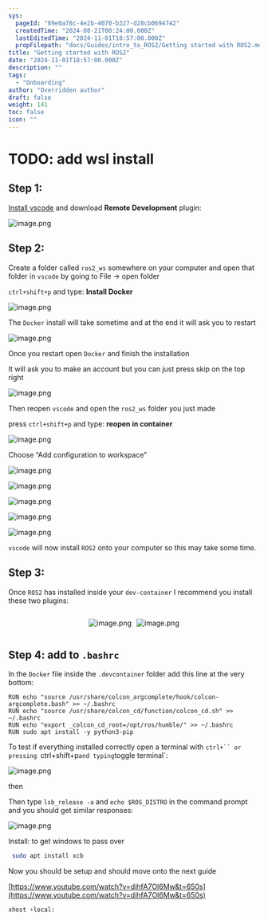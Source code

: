 ```yaml
---
sys:
  pageId: "89e0a78c-4e2b-4070-b327-d28cb0694742"
  createdTime: "2024-08-21T00:24:00.000Z"
  lastEditedTime: "2024-11-01T18:57:00.000Z"
  propFilepath: "docs/Guides/intro_to_ROS2/Getting started with ROS2.md"
title: "Getting started with ROS2"
date: "2024-11-01T18:57:00.000Z"
description: ""
tags:
  - "Onboarding"
author: "Overridden author"
draft: false
weight: 141
toc: false
icon: ""
---
```


# TODO: add wsl install

## Step 1:

[Install vscode](https://code.visualstudio.com/download) and download **Remote Development** plugin:

![image.png](https://prod-files-secure.s3.us-west-2.amazonaws.com/d518164a-d88e-44d1-a4ee-3adb3bd8bce0/efb52993-1881-4a40-b95e-6f020334f022/image.png?X-Amz-Algorithm=AWS4-HMAC-SHA256&X-Amz-Content-Sha256=UNSIGNED-PAYLOAD&X-Amz-Credential=ASIAZI2LB466WN7MXBPU%2F20250508%2Fus-west-2%2Fs3%2Faws4_request&X-Amz-Date=20250508T090944Z&X-Amz-Expires=3600&X-Amz-Security-Token=IQoJb3JpZ2luX2VjEMn%2F%2F%2F%2F%2F%2F%2F%2F%2F%2FwEaCXVzLXdlc3QtMiJGMEQCIHw4LNE2FWYoC1EZNJj3iAAQVAGgvTkWa818W6mgAu66AiAlfI6PLId%2FF%2Ftg%2B3bggI8Qlax3qye%2BYot9tfACxEzxDSr%2FAwhyEAAaDDYzNzQyMzE4MzgwNSIM02HaFaqVYboXdB1cKtwDg2jaUH%2BQt%2FzeA85iGukQYM0QhW3qOi9etynASCSMjQNhI%2BPX2zS1Uuuj9CM1Ck0nM7GlkAb2PcBcE36qcPuKOFijXSRCDA%2BzASlHcl9WpEq3Ct90s93TVwJ0m2VJsEeLZJsVyAaQZbjzlukTZcCTb7r25xMxZDj5DQutSSPySR9%2BzDKE%2BPpyeFuJiqhffxSDGfBgyoIzPObuI2cF1ZL5murN60O5BdeY03iI7WHjRgTFlETU3THQ%2FtxvQ70bPbxk%2FN61eMbynLVHzfnrID0BzpAW3QLSFTZo8SSijNZ%2FwZxnrIBTOB1ld19B77dKUSSGWH6DtxGwXRXpE3tojSsy2M%2FLK0noj%2F5jtdY0jgHK4lJtAakFbw8riul5rwN2bm%2BDtRg8SERuhq6USCb8sbE04YbsAIRk%2BTZhZh0e5s%2BuTKImICz%2FBfkCVO7EDpfOKrbl7Dj6lXeDNgneNOHM2UgASlcZ4fpwHf05ouuqOX%2B%2FSmj4qtB%2BBgqI029S15C7JLUtb38FzuYQyGud6qEaze99WOR7pc6EyM7h6CkF6CHuB5Z9L3eJmiUIK%2F3%2F%2BU17FXba3tdRgL7QFdBG1mWh1cdjbWF7CdpnCIG9SWMfGJFkev2D0EV%2B3B%2FxhRp%2BZAkw%2FN%2FxwAY6pgHX0ZSX1QZ9VsOFHbaTNFiBET3zolD0rWgn2YfHRsBheRA6e8R%2BhsKvBeHIczNaTRk0k4Dru6b3f4pjRYmzF%2FCT1hb25u2H9RM8Lt%2BP6XjXTj0mb0EdxUDOouzMjbX90FZZru9Zjob8KjhqsHbq593fZoN%2F%2B5LmQ2WweQ5xB648DzmOCTDlj5i9cJdNk%2BYKW9LCYYyoUByjeoXr84Egu%2BfpHh7yBdWS&X-Amz-Signature=f46a86c88589c6ceae490a41e78e01ed56da0bfed66b795fa9665fb2d8bf06cc&X-Amz-SignedHeaders=host&x-id=GetObject)

## Step 2:

Create a folder called `ros2_ws` somewhere on your computer and open that folder in `vscode` by going to File → open folder 

`ctrl+shift+p` and type: **Install Docker**

![image.png](https://prod-files-secure.s3.us-west-2.amazonaws.com/d518164a-d88e-44d1-a4ee-3adb3bd8bce0/2269dc0e-1cd5-47ff-bceb-c04ad9b2eab0/image.png?X-Amz-Algorithm=AWS4-HMAC-SHA256&X-Amz-Content-Sha256=UNSIGNED-PAYLOAD&X-Amz-Credential=ASIAZI2LB466WN7MXBPU%2F20250508%2Fus-west-2%2Fs3%2Faws4_request&X-Amz-Date=20250508T090944Z&X-Amz-Expires=3600&X-Amz-Security-Token=IQoJb3JpZ2luX2VjEMn%2F%2F%2F%2F%2F%2F%2F%2F%2F%2FwEaCXVzLXdlc3QtMiJGMEQCIHw4LNE2FWYoC1EZNJj3iAAQVAGgvTkWa818W6mgAu66AiAlfI6PLId%2FF%2Ftg%2B3bggI8Qlax3qye%2BYot9tfACxEzxDSr%2FAwhyEAAaDDYzNzQyMzE4MzgwNSIM02HaFaqVYboXdB1cKtwDg2jaUH%2BQt%2FzeA85iGukQYM0QhW3qOi9etynASCSMjQNhI%2BPX2zS1Uuuj9CM1Ck0nM7GlkAb2PcBcE36qcPuKOFijXSRCDA%2BzASlHcl9WpEq3Ct90s93TVwJ0m2VJsEeLZJsVyAaQZbjzlukTZcCTb7r25xMxZDj5DQutSSPySR9%2BzDKE%2BPpyeFuJiqhffxSDGfBgyoIzPObuI2cF1ZL5murN60O5BdeY03iI7WHjRgTFlETU3THQ%2FtxvQ70bPbxk%2FN61eMbynLVHzfnrID0BzpAW3QLSFTZo8SSijNZ%2FwZxnrIBTOB1ld19B77dKUSSGWH6DtxGwXRXpE3tojSsy2M%2FLK0noj%2F5jtdY0jgHK4lJtAakFbw8riul5rwN2bm%2BDtRg8SERuhq6USCb8sbE04YbsAIRk%2BTZhZh0e5s%2BuTKImICz%2FBfkCVO7EDpfOKrbl7Dj6lXeDNgneNOHM2UgASlcZ4fpwHf05ouuqOX%2B%2FSmj4qtB%2BBgqI029S15C7JLUtb38FzuYQyGud6qEaze99WOR7pc6EyM7h6CkF6CHuB5Z9L3eJmiUIK%2F3%2F%2BU17FXba3tdRgL7QFdBG1mWh1cdjbWF7CdpnCIG9SWMfGJFkev2D0EV%2B3B%2FxhRp%2BZAkw%2FN%2FxwAY6pgHX0ZSX1QZ9VsOFHbaTNFiBET3zolD0rWgn2YfHRsBheRA6e8R%2BhsKvBeHIczNaTRk0k4Dru6b3f4pjRYmzF%2FCT1hb25u2H9RM8Lt%2BP6XjXTj0mb0EdxUDOouzMjbX90FZZru9Zjob8KjhqsHbq593fZoN%2F%2B5LmQ2WweQ5xB648DzmOCTDlj5i9cJdNk%2BYKW9LCYYyoUByjeoXr84Egu%2BfpHh7yBdWS&X-Amz-Signature=17dcfede563636bfb0e38e16be42b9b7e321c1bcb9673fb3b7a7dfe55082f7e0&X-Amz-SignedHeaders=host&x-id=GetObject)

The `Docker` install will take sometime and at the end it will ask you to restart

![image.png](https://prod-files-secure.s3.us-west-2.amazonaws.com/d518164a-d88e-44d1-a4ee-3adb3bd8bce0/ed233f78-be33-4b1f-b89c-9c346c0e961e/image.png?X-Amz-Algorithm=AWS4-HMAC-SHA256&X-Amz-Content-Sha256=UNSIGNED-PAYLOAD&X-Amz-Credential=ASIAZI2LB466WN7MXBPU%2F20250508%2Fus-west-2%2Fs3%2Faws4_request&X-Amz-Date=20250508T090944Z&X-Amz-Expires=3600&X-Amz-Security-Token=IQoJb3JpZ2luX2VjEMn%2F%2F%2F%2F%2F%2F%2F%2F%2F%2FwEaCXVzLXdlc3QtMiJGMEQCIHw4LNE2FWYoC1EZNJj3iAAQVAGgvTkWa818W6mgAu66AiAlfI6PLId%2FF%2Ftg%2B3bggI8Qlax3qye%2BYot9tfACxEzxDSr%2FAwhyEAAaDDYzNzQyMzE4MzgwNSIM02HaFaqVYboXdB1cKtwDg2jaUH%2BQt%2FzeA85iGukQYM0QhW3qOi9etynASCSMjQNhI%2BPX2zS1Uuuj9CM1Ck0nM7GlkAb2PcBcE36qcPuKOFijXSRCDA%2BzASlHcl9WpEq3Ct90s93TVwJ0m2VJsEeLZJsVyAaQZbjzlukTZcCTb7r25xMxZDj5DQutSSPySR9%2BzDKE%2BPpyeFuJiqhffxSDGfBgyoIzPObuI2cF1ZL5murN60O5BdeY03iI7WHjRgTFlETU3THQ%2FtxvQ70bPbxk%2FN61eMbynLVHzfnrID0BzpAW3QLSFTZo8SSijNZ%2FwZxnrIBTOB1ld19B77dKUSSGWH6DtxGwXRXpE3tojSsy2M%2FLK0noj%2F5jtdY0jgHK4lJtAakFbw8riul5rwN2bm%2BDtRg8SERuhq6USCb8sbE04YbsAIRk%2BTZhZh0e5s%2BuTKImICz%2FBfkCVO7EDpfOKrbl7Dj6lXeDNgneNOHM2UgASlcZ4fpwHf05ouuqOX%2B%2FSmj4qtB%2BBgqI029S15C7JLUtb38FzuYQyGud6qEaze99WOR7pc6EyM7h6CkF6CHuB5Z9L3eJmiUIK%2F3%2F%2BU17FXba3tdRgL7QFdBG1mWh1cdjbWF7CdpnCIG9SWMfGJFkev2D0EV%2B3B%2FxhRp%2BZAkw%2FN%2FxwAY6pgHX0ZSX1QZ9VsOFHbaTNFiBET3zolD0rWgn2YfHRsBheRA6e8R%2BhsKvBeHIczNaTRk0k4Dru6b3f4pjRYmzF%2FCT1hb25u2H9RM8Lt%2BP6XjXTj0mb0EdxUDOouzMjbX90FZZru9Zjob8KjhqsHbq593fZoN%2F%2B5LmQ2WweQ5xB648DzmOCTDlj5i9cJdNk%2BYKW9LCYYyoUByjeoXr84Egu%2BfpHh7yBdWS&X-Amz-Signature=51b9880ea1c80c5684d81bf418c88ea365be09b88aec261d1e315ae5f8f8f563&X-Amz-SignedHeaders=host&x-id=GetObject)

Once you restart open `Docker` and finish the installation

It will ask you to make an account but you can just press skip on the top right

![image.png](https://prod-files-secure.s3.us-west-2.amazonaws.com/d518164a-d88e-44d1-a4ee-3adb3bd8bce0/21010ad9-1659-4fd9-9f59-9932a09b2a3d/image.png?X-Amz-Algorithm=AWS4-HMAC-SHA256&X-Amz-Content-Sha256=UNSIGNED-PAYLOAD&X-Amz-Credential=ASIAZI2LB466WN7MXBPU%2F20250508%2Fus-west-2%2Fs3%2Faws4_request&X-Amz-Date=20250508T090944Z&X-Amz-Expires=3600&X-Amz-Security-Token=IQoJb3JpZ2luX2VjEMn%2F%2F%2F%2F%2F%2F%2F%2F%2F%2FwEaCXVzLXdlc3QtMiJGMEQCIHw4LNE2FWYoC1EZNJj3iAAQVAGgvTkWa818W6mgAu66AiAlfI6PLId%2FF%2Ftg%2B3bggI8Qlax3qye%2BYot9tfACxEzxDSr%2FAwhyEAAaDDYzNzQyMzE4MzgwNSIM02HaFaqVYboXdB1cKtwDg2jaUH%2BQt%2FzeA85iGukQYM0QhW3qOi9etynASCSMjQNhI%2BPX2zS1Uuuj9CM1Ck0nM7GlkAb2PcBcE36qcPuKOFijXSRCDA%2BzASlHcl9WpEq3Ct90s93TVwJ0m2VJsEeLZJsVyAaQZbjzlukTZcCTb7r25xMxZDj5DQutSSPySR9%2BzDKE%2BPpyeFuJiqhffxSDGfBgyoIzPObuI2cF1ZL5murN60O5BdeY03iI7WHjRgTFlETU3THQ%2FtxvQ70bPbxk%2FN61eMbynLVHzfnrID0BzpAW3QLSFTZo8SSijNZ%2FwZxnrIBTOB1ld19B77dKUSSGWH6DtxGwXRXpE3tojSsy2M%2FLK0noj%2F5jtdY0jgHK4lJtAakFbw8riul5rwN2bm%2BDtRg8SERuhq6USCb8sbE04YbsAIRk%2BTZhZh0e5s%2BuTKImICz%2FBfkCVO7EDpfOKrbl7Dj6lXeDNgneNOHM2UgASlcZ4fpwHf05ouuqOX%2B%2FSmj4qtB%2BBgqI029S15C7JLUtb38FzuYQyGud6qEaze99WOR7pc6EyM7h6CkF6CHuB5Z9L3eJmiUIK%2F3%2F%2BU17FXba3tdRgL7QFdBG1mWh1cdjbWF7CdpnCIG9SWMfGJFkev2D0EV%2B3B%2FxhRp%2BZAkw%2FN%2FxwAY6pgHX0ZSX1QZ9VsOFHbaTNFiBET3zolD0rWgn2YfHRsBheRA6e8R%2BhsKvBeHIczNaTRk0k4Dru6b3f4pjRYmzF%2FCT1hb25u2H9RM8Lt%2BP6XjXTj0mb0EdxUDOouzMjbX90FZZru9Zjob8KjhqsHbq593fZoN%2F%2B5LmQ2WweQ5xB648DzmOCTDlj5i9cJdNk%2BYKW9LCYYyoUByjeoXr84Egu%2BfpHh7yBdWS&X-Amz-Signature=96d7369a2fc5be8024a93d5cfcabcedf9af39d03447a5d8bab4608921c15b1d3&X-Amz-SignedHeaders=host&x-id=GetObject)

Then reopen `vscode` and open the `ros2_ws` folder you just made

press `ctrl+shift+p` and type: **reopen in container**

![image.png](https://prod-files-secure.s3.us-west-2.amazonaws.com/d518164a-d88e-44d1-a4ee-3adb3bd8bce0/4e93b8c2-41ad-488c-8095-c74205196118/image.png?X-Amz-Algorithm=AWS4-HMAC-SHA256&X-Amz-Content-Sha256=UNSIGNED-PAYLOAD&X-Amz-Credential=ASIAZI2LB466WN7MXBPU%2F20250508%2Fus-west-2%2Fs3%2Faws4_request&X-Amz-Date=20250508T090944Z&X-Amz-Expires=3600&X-Amz-Security-Token=IQoJb3JpZ2luX2VjEMn%2F%2F%2F%2F%2F%2F%2F%2F%2F%2FwEaCXVzLXdlc3QtMiJGMEQCIHw4LNE2FWYoC1EZNJj3iAAQVAGgvTkWa818W6mgAu66AiAlfI6PLId%2FF%2Ftg%2B3bggI8Qlax3qye%2BYot9tfACxEzxDSr%2FAwhyEAAaDDYzNzQyMzE4MzgwNSIM02HaFaqVYboXdB1cKtwDg2jaUH%2BQt%2FzeA85iGukQYM0QhW3qOi9etynASCSMjQNhI%2BPX2zS1Uuuj9CM1Ck0nM7GlkAb2PcBcE36qcPuKOFijXSRCDA%2BzASlHcl9WpEq3Ct90s93TVwJ0m2VJsEeLZJsVyAaQZbjzlukTZcCTb7r25xMxZDj5DQutSSPySR9%2BzDKE%2BPpyeFuJiqhffxSDGfBgyoIzPObuI2cF1ZL5murN60O5BdeY03iI7WHjRgTFlETU3THQ%2FtxvQ70bPbxk%2FN61eMbynLVHzfnrID0BzpAW3QLSFTZo8SSijNZ%2FwZxnrIBTOB1ld19B77dKUSSGWH6DtxGwXRXpE3tojSsy2M%2FLK0noj%2F5jtdY0jgHK4lJtAakFbw8riul5rwN2bm%2BDtRg8SERuhq6USCb8sbE04YbsAIRk%2BTZhZh0e5s%2BuTKImICz%2FBfkCVO7EDpfOKrbl7Dj6lXeDNgneNOHM2UgASlcZ4fpwHf05ouuqOX%2B%2FSmj4qtB%2BBgqI029S15C7JLUtb38FzuYQyGud6qEaze99WOR7pc6EyM7h6CkF6CHuB5Z9L3eJmiUIK%2F3%2F%2BU17FXba3tdRgL7QFdBG1mWh1cdjbWF7CdpnCIG9SWMfGJFkev2D0EV%2B3B%2FxhRp%2BZAkw%2FN%2FxwAY6pgHX0ZSX1QZ9VsOFHbaTNFiBET3zolD0rWgn2YfHRsBheRA6e8R%2BhsKvBeHIczNaTRk0k4Dru6b3f4pjRYmzF%2FCT1hb25u2H9RM8Lt%2BP6XjXTj0mb0EdxUDOouzMjbX90FZZru9Zjob8KjhqsHbq593fZoN%2F%2B5LmQ2WweQ5xB648DzmOCTDlj5i9cJdNk%2BYKW9LCYYyoUByjeoXr84Egu%2BfpHh7yBdWS&X-Amz-Signature=856bf5e39b6e958335b3b6177b2986ec31ae38902bf52f28c1f4fe73bbed9c81&X-Amz-SignedHeaders=host&x-id=GetObject)

Choose “Add configuration to workspace”

![image.png](https://prod-files-secure.s3.us-west-2.amazonaws.com/d518164a-d88e-44d1-a4ee-3adb3bd8bce0/9560b282-5060-4989-ba37-97e7b2c22476/image.png?X-Amz-Algorithm=AWS4-HMAC-SHA256&X-Amz-Content-Sha256=UNSIGNED-PAYLOAD&X-Amz-Credential=ASIAZI2LB466WN7MXBPU%2F20250508%2Fus-west-2%2Fs3%2Faws4_request&X-Amz-Date=20250508T090944Z&X-Amz-Expires=3600&X-Amz-Security-Token=IQoJb3JpZ2luX2VjEMn%2F%2F%2F%2F%2F%2F%2F%2F%2F%2FwEaCXVzLXdlc3QtMiJGMEQCIHw4LNE2FWYoC1EZNJj3iAAQVAGgvTkWa818W6mgAu66AiAlfI6PLId%2FF%2Ftg%2B3bggI8Qlax3qye%2BYot9tfACxEzxDSr%2FAwhyEAAaDDYzNzQyMzE4MzgwNSIM02HaFaqVYboXdB1cKtwDg2jaUH%2BQt%2FzeA85iGukQYM0QhW3qOi9etynASCSMjQNhI%2BPX2zS1Uuuj9CM1Ck0nM7GlkAb2PcBcE36qcPuKOFijXSRCDA%2BzASlHcl9WpEq3Ct90s93TVwJ0m2VJsEeLZJsVyAaQZbjzlukTZcCTb7r25xMxZDj5DQutSSPySR9%2BzDKE%2BPpyeFuJiqhffxSDGfBgyoIzPObuI2cF1ZL5murN60O5BdeY03iI7WHjRgTFlETU3THQ%2FtxvQ70bPbxk%2FN61eMbynLVHzfnrID0BzpAW3QLSFTZo8SSijNZ%2FwZxnrIBTOB1ld19B77dKUSSGWH6DtxGwXRXpE3tojSsy2M%2FLK0noj%2F5jtdY0jgHK4lJtAakFbw8riul5rwN2bm%2BDtRg8SERuhq6USCb8sbE04YbsAIRk%2BTZhZh0e5s%2BuTKImICz%2FBfkCVO7EDpfOKrbl7Dj6lXeDNgneNOHM2UgASlcZ4fpwHf05ouuqOX%2B%2FSmj4qtB%2BBgqI029S15C7JLUtb38FzuYQyGud6qEaze99WOR7pc6EyM7h6CkF6CHuB5Z9L3eJmiUIK%2F3%2F%2BU17FXba3tdRgL7QFdBG1mWh1cdjbWF7CdpnCIG9SWMfGJFkev2D0EV%2B3B%2FxhRp%2BZAkw%2FN%2FxwAY6pgHX0ZSX1QZ9VsOFHbaTNFiBET3zolD0rWgn2YfHRsBheRA6e8R%2BhsKvBeHIczNaTRk0k4Dru6b3f4pjRYmzF%2FCT1hb25u2H9RM8Lt%2BP6XjXTj0mb0EdxUDOouzMjbX90FZZru9Zjob8KjhqsHbq593fZoN%2F%2B5LmQ2WweQ5xB648DzmOCTDlj5i9cJdNk%2BYKW9LCYYyoUByjeoXr84Egu%2BfpHh7yBdWS&X-Amz-Signature=54f0649b6a52c17bf35ba87355405104a04ae4337758a0fa470470b5b9f566b5&X-Amz-SignedHeaders=host&x-id=GetObject)

![image.png](https://prod-files-secure.s3.us-west-2.amazonaws.com/d518164a-d88e-44d1-a4ee-3adb3bd8bce0/2ee63f81-886b-48e8-a553-dc6e5eac99e4/image.png?X-Amz-Algorithm=AWS4-HMAC-SHA256&X-Amz-Content-Sha256=UNSIGNED-PAYLOAD&X-Amz-Credential=ASIAZI2LB466WN7MXBPU%2F20250508%2Fus-west-2%2Fs3%2Faws4_request&X-Amz-Date=20250508T090944Z&X-Amz-Expires=3600&X-Amz-Security-Token=IQoJb3JpZ2luX2VjEMn%2F%2F%2F%2F%2F%2F%2F%2F%2F%2FwEaCXVzLXdlc3QtMiJGMEQCIHw4LNE2FWYoC1EZNJj3iAAQVAGgvTkWa818W6mgAu66AiAlfI6PLId%2FF%2Ftg%2B3bggI8Qlax3qye%2BYot9tfACxEzxDSr%2FAwhyEAAaDDYzNzQyMzE4MzgwNSIM02HaFaqVYboXdB1cKtwDg2jaUH%2BQt%2FzeA85iGukQYM0QhW3qOi9etynASCSMjQNhI%2BPX2zS1Uuuj9CM1Ck0nM7GlkAb2PcBcE36qcPuKOFijXSRCDA%2BzASlHcl9WpEq3Ct90s93TVwJ0m2VJsEeLZJsVyAaQZbjzlukTZcCTb7r25xMxZDj5DQutSSPySR9%2BzDKE%2BPpyeFuJiqhffxSDGfBgyoIzPObuI2cF1ZL5murN60O5BdeY03iI7WHjRgTFlETU3THQ%2FtxvQ70bPbxk%2FN61eMbynLVHzfnrID0BzpAW3QLSFTZo8SSijNZ%2FwZxnrIBTOB1ld19B77dKUSSGWH6DtxGwXRXpE3tojSsy2M%2FLK0noj%2F5jtdY0jgHK4lJtAakFbw8riul5rwN2bm%2BDtRg8SERuhq6USCb8sbE04YbsAIRk%2BTZhZh0e5s%2BuTKImICz%2FBfkCVO7EDpfOKrbl7Dj6lXeDNgneNOHM2UgASlcZ4fpwHf05ouuqOX%2B%2FSmj4qtB%2BBgqI029S15C7JLUtb38FzuYQyGud6qEaze99WOR7pc6EyM7h6CkF6CHuB5Z9L3eJmiUIK%2F3%2F%2BU17FXba3tdRgL7QFdBG1mWh1cdjbWF7CdpnCIG9SWMfGJFkev2D0EV%2B3B%2FxhRp%2BZAkw%2FN%2FxwAY6pgHX0ZSX1QZ9VsOFHbaTNFiBET3zolD0rWgn2YfHRsBheRA6e8R%2BhsKvBeHIczNaTRk0k4Dru6b3f4pjRYmzF%2FCT1hb25u2H9RM8Lt%2BP6XjXTj0mb0EdxUDOouzMjbX90FZZru9Zjob8KjhqsHbq593fZoN%2F%2B5LmQ2WweQ5xB648DzmOCTDlj5i9cJdNk%2BYKW9LCYYyoUByjeoXr84Egu%2BfpHh7yBdWS&X-Amz-Signature=9b121682376fa30f528a78f32f1d9f6fb930aed49f7e6abb84f5f028aa8bfbfd&X-Amz-SignedHeaders=host&x-id=GetObject)

![image.png](https://prod-files-secure.s3.us-west-2.amazonaws.com/d518164a-d88e-44d1-a4ee-3adb3bd8bce0/ae1580b2-b048-407e-aed9-b584224a7a04/image.png?X-Amz-Algorithm=AWS4-HMAC-SHA256&X-Amz-Content-Sha256=UNSIGNED-PAYLOAD&X-Amz-Credential=ASIAZI2LB466WN7MXBPU%2F20250508%2Fus-west-2%2Fs3%2Faws4_request&X-Amz-Date=20250508T090944Z&X-Amz-Expires=3600&X-Amz-Security-Token=IQoJb3JpZ2luX2VjEMn%2F%2F%2F%2F%2F%2F%2F%2F%2F%2FwEaCXVzLXdlc3QtMiJGMEQCIHw4LNE2FWYoC1EZNJj3iAAQVAGgvTkWa818W6mgAu66AiAlfI6PLId%2FF%2Ftg%2B3bggI8Qlax3qye%2BYot9tfACxEzxDSr%2FAwhyEAAaDDYzNzQyMzE4MzgwNSIM02HaFaqVYboXdB1cKtwDg2jaUH%2BQt%2FzeA85iGukQYM0QhW3qOi9etynASCSMjQNhI%2BPX2zS1Uuuj9CM1Ck0nM7GlkAb2PcBcE36qcPuKOFijXSRCDA%2BzASlHcl9WpEq3Ct90s93TVwJ0m2VJsEeLZJsVyAaQZbjzlukTZcCTb7r25xMxZDj5DQutSSPySR9%2BzDKE%2BPpyeFuJiqhffxSDGfBgyoIzPObuI2cF1ZL5murN60O5BdeY03iI7WHjRgTFlETU3THQ%2FtxvQ70bPbxk%2FN61eMbynLVHzfnrID0BzpAW3QLSFTZo8SSijNZ%2FwZxnrIBTOB1ld19B77dKUSSGWH6DtxGwXRXpE3tojSsy2M%2FLK0noj%2F5jtdY0jgHK4lJtAakFbw8riul5rwN2bm%2BDtRg8SERuhq6USCb8sbE04YbsAIRk%2BTZhZh0e5s%2BuTKImICz%2FBfkCVO7EDpfOKrbl7Dj6lXeDNgneNOHM2UgASlcZ4fpwHf05ouuqOX%2B%2FSmj4qtB%2BBgqI029S15C7JLUtb38FzuYQyGud6qEaze99WOR7pc6EyM7h6CkF6CHuB5Z9L3eJmiUIK%2F3%2F%2BU17FXba3tdRgL7QFdBG1mWh1cdjbWF7CdpnCIG9SWMfGJFkev2D0EV%2B3B%2FxhRp%2BZAkw%2FN%2FxwAY6pgHX0ZSX1QZ9VsOFHbaTNFiBET3zolD0rWgn2YfHRsBheRA6e8R%2BhsKvBeHIczNaTRk0k4Dru6b3f4pjRYmzF%2FCT1hb25u2H9RM8Lt%2BP6XjXTj0mb0EdxUDOouzMjbX90FZZru9Zjob8KjhqsHbq593fZoN%2F%2B5LmQ2WweQ5xB648DzmOCTDlj5i9cJdNk%2BYKW9LCYYyoUByjeoXr84Egu%2BfpHh7yBdWS&X-Amz-Signature=5194d976e5a4917a37004d1372ac64740b1eab6818a3cbbcd012f76381f5b3f9&X-Amz-SignedHeaders=host&x-id=GetObject)

![image.png](https://prod-files-secure.s3.us-west-2.amazonaws.com/d518164a-d88e-44d1-a4ee-3adb3bd8bce0/53255b28-f75e-430f-b9e3-c0ac8577e42b/image.png?X-Amz-Algorithm=AWS4-HMAC-SHA256&X-Amz-Content-Sha256=UNSIGNED-PAYLOAD&X-Amz-Credential=ASIAZI2LB466WN7MXBPU%2F20250508%2Fus-west-2%2Fs3%2Faws4_request&X-Amz-Date=20250508T090944Z&X-Amz-Expires=3600&X-Amz-Security-Token=IQoJb3JpZ2luX2VjEMn%2F%2F%2F%2F%2F%2F%2F%2F%2F%2FwEaCXVzLXdlc3QtMiJGMEQCIHw4LNE2FWYoC1EZNJj3iAAQVAGgvTkWa818W6mgAu66AiAlfI6PLId%2FF%2Ftg%2B3bggI8Qlax3qye%2BYot9tfACxEzxDSr%2FAwhyEAAaDDYzNzQyMzE4MzgwNSIM02HaFaqVYboXdB1cKtwDg2jaUH%2BQt%2FzeA85iGukQYM0QhW3qOi9etynASCSMjQNhI%2BPX2zS1Uuuj9CM1Ck0nM7GlkAb2PcBcE36qcPuKOFijXSRCDA%2BzASlHcl9WpEq3Ct90s93TVwJ0m2VJsEeLZJsVyAaQZbjzlukTZcCTb7r25xMxZDj5DQutSSPySR9%2BzDKE%2BPpyeFuJiqhffxSDGfBgyoIzPObuI2cF1ZL5murN60O5BdeY03iI7WHjRgTFlETU3THQ%2FtxvQ70bPbxk%2FN61eMbynLVHzfnrID0BzpAW3QLSFTZo8SSijNZ%2FwZxnrIBTOB1ld19B77dKUSSGWH6DtxGwXRXpE3tojSsy2M%2FLK0noj%2F5jtdY0jgHK4lJtAakFbw8riul5rwN2bm%2BDtRg8SERuhq6USCb8sbE04YbsAIRk%2BTZhZh0e5s%2BuTKImICz%2FBfkCVO7EDpfOKrbl7Dj6lXeDNgneNOHM2UgASlcZ4fpwHf05ouuqOX%2B%2FSmj4qtB%2BBgqI029S15C7JLUtb38FzuYQyGud6qEaze99WOR7pc6EyM7h6CkF6CHuB5Z9L3eJmiUIK%2F3%2F%2BU17FXba3tdRgL7QFdBG1mWh1cdjbWF7CdpnCIG9SWMfGJFkev2D0EV%2B3B%2FxhRp%2BZAkw%2FN%2FxwAY6pgHX0ZSX1QZ9VsOFHbaTNFiBET3zolD0rWgn2YfHRsBheRA6e8R%2BhsKvBeHIczNaTRk0k4Dru6b3f4pjRYmzF%2FCT1hb25u2H9RM8Lt%2BP6XjXTj0mb0EdxUDOouzMjbX90FZZru9Zjob8KjhqsHbq593fZoN%2F%2B5LmQ2WweQ5xB648DzmOCTDlj5i9cJdNk%2BYKW9LCYYyoUByjeoXr84Egu%2BfpHh7yBdWS&X-Amz-Signature=568455f7f145b00b30d2491adc821be4acfb7ed3a723042f103cf4371decbc78&X-Amz-SignedHeaders=host&x-id=GetObject)

![image.png](https://prod-files-secure.s3.us-west-2.amazonaws.com/d518164a-d88e-44d1-a4ee-3adb3bd8bce0/7c562767-5af9-4ffb-97d1-327bcdf4ee00/image.png?X-Amz-Algorithm=AWS4-HMAC-SHA256&X-Amz-Content-Sha256=UNSIGNED-PAYLOAD&X-Amz-Credential=ASIAZI2LB466WN7MXBPU%2F20250508%2Fus-west-2%2Fs3%2Faws4_request&X-Amz-Date=20250508T090944Z&X-Amz-Expires=3600&X-Amz-Security-Token=IQoJb3JpZ2luX2VjEMn%2F%2F%2F%2F%2F%2F%2F%2F%2F%2FwEaCXVzLXdlc3QtMiJGMEQCIHw4LNE2FWYoC1EZNJj3iAAQVAGgvTkWa818W6mgAu66AiAlfI6PLId%2FF%2Ftg%2B3bggI8Qlax3qye%2BYot9tfACxEzxDSr%2FAwhyEAAaDDYzNzQyMzE4MzgwNSIM02HaFaqVYboXdB1cKtwDg2jaUH%2BQt%2FzeA85iGukQYM0QhW3qOi9etynASCSMjQNhI%2BPX2zS1Uuuj9CM1Ck0nM7GlkAb2PcBcE36qcPuKOFijXSRCDA%2BzASlHcl9WpEq3Ct90s93TVwJ0m2VJsEeLZJsVyAaQZbjzlukTZcCTb7r25xMxZDj5DQutSSPySR9%2BzDKE%2BPpyeFuJiqhffxSDGfBgyoIzPObuI2cF1ZL5murN60O5BdeY03iI7WHjRgTFlETU3THQ%2FtxvQ70bPbxk%2FN61eMbynLVHzfnrID0BzpAW3QLSFTZo8SSijNZ%2FwZxnrIBTOB1ld19B77dKUSSGWH6DtxGwXRXpE3tojSsy2M%2FLK0noj%2F5jtdY0jgHK4lJtAakFbw8riul5rwN2bm%2BDtRg8SERuhq6USCb8sbE04YbsAIRk%2BTZhZh0e5s%2BuTKImICz%2FBfkCVO7EDpfOKrbl7Dj6lXeDNgneNOHM2UgASlcZ4fpwHf05ouuqOX%2B%2FSmj4qtB%2BBgqI029S15C7JLUtb38FzuYQyGud6qEaze99WOR7pc6EyM7h6CkF6CHuB5Z9L3eJmiUIK%2F3%2F%2BU17FXba3tdRgL7QFdBG1mWh1cdjbWF7CdpnCIG9SWMfGJFkev2D0EV%2B3B%2FxhRp%2BZAkw%2FN%2FxwAY6pgHX0ZSX1QZ9VsOFHbaTNFiBET3zolD0rWgn2YfHRsBheRA6e8R%2BhsKvBeHIczNaTRk0k4Dru6b3f4pjRYmzF%2FCT1hb25u2H9RM8Lt%2BP6XjXTj0mb0EdxUDOouzMjbX90FZZru9Zjob8KjhqsHbq593fZoN%2F%2B5LmQ2WweQ5xB648DzmOCTDlj5i9cJdNk%2BYKW9LCYYyoUByjeoXr84Egu%2BfpHh7yBdWS&X-Amz-Signature=81000b03247d6355dc1dbb7991a81ac686646b7c4fcdfb50808aec22879f442d&X-Amz-SignedHeaders=host&x-id=GetObject)

`vscode` will now install `ROS2` onto your computer so this may take some time.

## Step 3:

Once `ROS2` has installed inside your `dev-container` I recommend you install these two plugins:

<div style="display: flex;flex-direction: row; column-gap:10px; max-width: 630px;justify-content: center;">
<div>

![image.png](https://prod-files-secure.s3.us-west-2.amazonaws.com/d518164a-d88e-44d1-a4ee-3adb3bd8bce0/3fc3d550-5a54-4ba1-ba6b-faa01cdb7369/image.png?X-Amz-Algorithm=AWS4-HMAC-SHA256&X-Amz-Content-Sha256=UNSIGNED-PAYLOAD&X-Amz-Credential=ASIAZI2LB46666KMEUY7%2F20250508%2Fus-west-2%2Fs3%2Faws4_request&X-Amz-Date=20250508T090951Z&X-Amz-Expires=3600&X-Amz-Security-Token=IQoJb3JpZ2luX2VjEMn%2F%2F%2F%2F%2F%2F%2F%2F%2F%2FwEaCXVzLXdlc3QtMiJGMEQCIGeu%2BS5cr19QPi5zchfYPWJ5Z47NnJEZHT0gBR4I4pozAiBvZF0OHDbktzgVDwIo721xxrzumeDWyU9kQ4G3xQRkWCr%2FAwhyEAAaDDYzNzQyMzE4MzgwNSIMGDV1AT%2FW1QFeyt1zKtwDgVi9hJeeFWUdaFDoYuSbz%2BF5dgVlqbLlHJt%2FYm1ZaHaslOvJatldl1ssWZ2Z9xTCIC3dRQEbn5nI1C28u21179NicPDhTXgLAw2r0DRP3MVH9RYPrswOCSpYuNMOlZuT52VxQwvHYsheYkOGVqaW7Y9sLpLZYRK2bpbqHMYL8d7uVTAzuHFU4FPGxlCQRc1Nk%2BuZ33X1CwHAkHlxZU2wI8uCu1lsjprN6K1Gha5cj%2BNoDyk4vB1v1Mgyf70QahVFEcV%2Fwc0B3ZmjbuYZmU0iFnyEU%2BjRF6vylzeymp3ICHA8ZAHS1%2F4jQOf61lI%2F4V%2FsKQZniwj5bviCZcjn648j2cPdDxhRhiY9Wk7RBdLNilOIdIZz2NsDyrMx3WvizJWKISh7UUz%2BnC2Yqx75CPPjoJfVWmDjzat%2FJO3QMSZPRt6uNvuTjOVUuKmuH14NjiSEby6iZd1Qv9Qpcx4bp16FlCNaWbxD%2B%2FL2dxkfBnPrsvomfKmMdR3nPBZyJ%2Bg6K0eIT%2F7PSa9hvvqKCFQzcxO6jiPMrLyEOPxA7DLW0n0kE2MGC50m%2BnKoWtYNW7oqne21F6c%2BPJ1ZVbA8jO7jvAhJAODI6OcLKbnj50MwjuDAXCWZPpUCeFEn2Rjs16Uw3N%2FxwAY6pgEikwgy4a4W7j8C4d%2FsBNsl6xf87PSQy3EAS27Ov4f%2FUHBSnkH1QRZThWqfKCmTBpbhH1F11DRp8VE4buw%2FpdUVdujfZlu1F7Se1CDwHCOJWuFjd8JeBz3MVHEhbyg8eSSO11FVPLC4jwOfALDayk5PMXFFR4ceG01R%2FhUvdepLSUL9%2BG1uKf6G%2BTU66pKVp58s%2BrdAn%2Fok3POUFx8cUsVqBAxDegC0&X-Amz-Signature=cdc97433d633b9e49b626c1be7d6f466a5a31d38b7ba8de6281afb0f07a4e8bc&X-Amz-SignedHeaders=host&x-id=GetObject)

</div>
<div>

![image.png](https://prod-files-secure.s3.us-west-2.amazonaws.com/d518164a-d88e-44d1-a4ee-3adb3bd8bce0/d994cc66-13c2-4093-a5a3-f84cf4601a82/image.png?X-Amz-Algorithm=AWS4-HMAC-SHA256&X-Amz-Content-Sha256=UNSIGNED-PAYLOAD&X-Amz-Credential=ASIAZI2LB46637KUR5BP%2F20250508%2Fus-west-2%2Fs3%2Faws4_request&X-Amz-Date=20250508T090952Z&X-Amz-Expires=3600&X-Amz-Security-Token=IQoJb3JpZ2luX2VjEMn%2F%2F%2F%2F%2F%2F%2F%2F%2F%2FwEaCXVzLXdlc3QtMiJIMEYCIQDRXIRsyelaL5TFfdf0yrzizaRlUNeMcxR41h1ifT8GJwIhALOzg6qZyYngyArBO4u%2Fyuf%2Bnhp%2BaKxpfePr%2FHO3KScyKv8DCHIQABoMNjM3NDIzMTgzODA1IgzlCmFmMdqyUHOZpbcq3AOrzgdQpo3mSAmWodFrvulsACtiwu%2BJnUrmrUgMoaVxUkQHpJGXB%2FrvFse8V7%2FA4HTn0c7ccrcSeeAny2tTMY2GjJM3zYSs0U14VrAzdZktSUEuOrPZYtYztDfpyfbVmWvujL0HlgSvoOT61gr7LD2YUJvjLzo2OB3bFITLbxW824cPhndJHr3ZnBXObXVFG82TU11a4Q4oa%2BKXQHs%2BQXaB%2FvRwZAPJGo5yH%2FRlWLl%2BI%2FCNETJuXUhl7Bl6i%2Bl3OsbRDHAYoRQuEhIEk9M0KDf0FgeUwF%2FnjVhXVrsxryzHBs%2BU0%2Fr4u9Mka8b%2FK0YS4zx2o4PV1CD3HmhVtf61Ly2CPH1r%2FQcmaL0I9%2BgeOggqE7UNDRJ6isnWKk0tDFtfVcZDuA6cMy1fH5dImjy1aDVbRMWJx7LcuxEVOJ9EwUPtSxvob8lhNMoz1uacR2U3TzdgMyBcXLbIrAG%2B2sMev%2BLhPXCpY7dlRQff%2F15ofUA2EEl915u0W3BMdRCd4J%2BVEOb0ZQoXq9IytSnb0BCh3K43yU0YADAozGXlGXj5P406LIoB8B%2Fe0lP5lKLCyshmcTPSqdQAOTRuEZXyuSWloIt884vJTLCnZ%2FIbKXIiUhUiwVF6Mvt0s5u%2FVNQetzD03%2FHABjqkAcB43b4B%2FttsqFk4w6KjJ%2FUraqK3KeJyJeygH27sVcBEATmhQr%2FlCl997BLRuKIXF2Hl5ohW4H2ewv0DddiNkufUjPCecRsf%2B4TqQN5k7jFhcaKNmf6Cnsma4r3OvAQHJHoPeHXBuc3VpEQJINzgCYTPD5iPDWavx7AEWHoA1vu%2BiUgufu0mW9EKCvHPno%2BTjh3vPP%2BnVP%2FNF2JXvq4uXiqz2XZs&X-Amz-Signature=77584f672faa5223ec51cf835b73e22b3e84e91386e0076ba6dbd1d97423b9f9&X-Amz-SignedHeaders=host&x-id=GetObject)

</div>
</div>

## Step 4: add to `.bashrc`

In the `Docker` file inside the `.devcontainer` folder add this line at the very bottom: 

```docker
RUN echo "source /usr/share/colcon_argcomplete/hook/colcon-argcomplete.bash" >> ~/.bashrc
RUN echo "source /usr/share/colcon_cd/function/colcon_cd.sh" >> ~/.bashrc
RUN echo "export _colcon_cd_root=/opt/ros/humble/" >> ~/.bashrc
RUN sudo apt install -y python3-pip 
```

To test if everything installed correctly open a terminal with `ctrl+`` or pressing `ctrl+shift+p` and typing `toggle terminal`:

![image.png](https://prod-files-secure.s3.us-west-2.amazonaws.com/d518164a-d88e-44d1-a4ee-3adb3bd8bce0/6a4943d8-b04e-4c02-9a58-775f3384d1a5/image.png?X-Amz-Algorithm=AWS4-HMAC-SHA256&X-Amz-Content-Sha256=UNSIGNED-PAYLOAD&X-Amz-Credential=ASIAZI2LB466WN7MXBPU%2F20250508%2Fus-west-2%2Fs3%2Faws4_request&X-Amz-Date=20250508T090944Z&X-Amz-Expires=3600&X-Amz-Security-Token=IQoJb3JpZ2luX2VjEMn%2F%2F%2F%2F%2F%2F%2F%2F%2F%2FwEaCXVzLXdlc3QtMiJGMEQCIHw4LNE2FWYoC1EZNJj3iAAQVAGgvTkWa818W6mgAu66AiAlfI6PLId%2FF%2Ftg%2B3bggI8Qlax3qye%2BYot9tfACxEzxDSr%2FAwhyEAAaDDYzNzQyMzE4MzgwNSIM02HaFaqVYboXdB1cKtwDg2jaUH%2BQt%2FzeA85iGukQYM0QhW3qOi9etynASCSMjQNhI%2BPX2zS1Uuuj9CM1Ck0nM7GlkAb2PcBcE36qcPuKOFijXSRCDA%2BzASlHcl9WpEq3Ct90s93TVwJ0m2VJsEeLZJsVyAaQZbjzlukTZcCTb7r25xMxZDj5DQutSSPySR9%2BzDKE%2BPpyeFuJiqhffxSDGfBgyoIzPObuI2cF1ZL5murN60O5BdeY03iI7WHjRgTFlETU3THQ%2FtxvQ70bPbxk%2FN61eMbynLVHzfnrID0BzpAW3QLSFTZo8SSijNZ%2FwZxnrIBTOB1ld19B77dKUSSGWH6DtxGwXRXpE3tojSsy2M%2FLK0noj%2F5jtdY0jgHK4lJtAakFbw8riul5rwN2bm%2BDtRg8SERuhq6USCb8sbE04YbsAIRk%2BTZhZh0e5s%2BuTKImICz%2FBfkCVO7EDpfOKrbl7Dj6lXeDNgneNOHM2UgASlcZ4fpwHf05ouuqOX%2B%2FSmj4qtB%2BBgqI029S15C7JLUtb38FzuYQyGud6qEaze99WOR7pc6EyM7h6CkF6CHuB5Z9L3eJmiUIK%2F3%2F%2BU17FXba3tdRgL7QFdBG1mWh1cdjbWF7CdpnCIG9SWMfGJFkev2D0EV%2B3B%2FxhRp%2BZAkw%2FN%2FxwAY6pgHX0ZSX1QZ9VsOFHbaTNFiBET3zolD0rWgn2YfHRsBheRA6e8R%2BhsKvBeHIczNaTRk0k4Dru6b3f4pjRYmzF%2FCT1hb25u2H9RM8Lt%2BP6XjXTj0mb0EdxUDOouzMjbX90FZZru9Zjob8KjhqsHbq593fZoN%2F%2B5LmQ2WweQ5xB648DzmOCTDlj5i9cJdNk%2BYKW9LCYYyoUByjeoXr84Egu%2BfpHh7yBdWS&X-Amz-Signature=325bcb252b37d0939a8172b94a8c5f0f459db5c754eb1721c6967e74f3d38956&X-Amz-SignedHeaders=host&x-id=GetObject)

then 

Then type `lsb_release -a` and `echo $ROS_DISTRO` in the command prompt and you should get similar responses:

![image.png](https://prod-files-secure.s3.us-west-2.amazonaws.com/d518164a-d88e-44d1-a4ee-3adb3bd8bce0/3e635dec-a805-4e85-8b9e-d000e5b71a4e/image.png?X-Amz-Algorithm=AWS4-HMAC-SHA256&X-Amz-Content-Sha256=UNSIGNED-PAYLOAD&X-Amz-Credential=ASIAZI2LB466WN7MXBPU%2F20250508%2Fus-west-2%2Fs3%2Faws4_request&X-Amz-Date=20250508T090944Z&X-Amz-Expires=3600&X-Amz-Security-Token=IQoJb3JpZ2luX2VjEMn%2F%2F%2F%2F%2F%2F%2F%2F%2F%2FwEaCXVzLXdlc3QtMiJGMEQCIHw4LNE2FWYoC1EZNJj3iAAQVAGgvTkWa818W6mgAu66AiAlfI6PLId%2FF%2Ftg%2B3bggI8Qlax3qye%2BYot9tfACxEzxDSr%2FAwhyEAAaDDYzNzQyMzE4MzgwNSIM02HaFaqVYboXdB1cKtwDg2jaUH%2BQt%2FzeA85iGukQYM0QhW3qOi9etynASCSMjQNhI%2BPX2zS1Uuuj9CM1Ck0nM7GlkAb2PcBcE36qcPuKOFijXSRCDA%2BzASlHcl9WpEq3Ct90s93TVwJ0m2VJsEeLZJsVyAaQZbjzlukTZcCTb7r25xMxZDj5DQutSSPySR9%2BzDKE%2BPpyeFuJiqhffxSDGfBgyoIzPObuI2cF1ZL5murN60O5BdeY03iI7WHjRgTFlETU3THQ%2FtxvQ70bPbxk%2FN61eMbynLVHzfnrID0BzpAW3QLSFTZo8SSijNZ%2FwZxnrIBTOB1ld19B77dKUSSGWH6DtxGwXRXpE3tojSsy2M%2FLK0noj%2F5jtdY0jgHK4lJtAakFbw8riul5rwN2bm%2BDtRg8SERuhq6USCb8sbE04YbsAIRk%2BTZhZh0e5s%2BuTKImICz%2FBfkCVO7EDpfOKrbl7Dj6lXeDNgneNOHM2UgASlcZ4fpwHf05ouuqOX%2B%2FSmj4qtB%2BBgqI029S15C7JLUtb38FzuYQyGud6qEaze99WOR7pc6EyM7h6CkF6CHuB5Z9L3eJmiUIK%2F3%2F%2BU17FXba3tdRgL7QFdBG1mWh1cdjbWF7CdpnCIG9SWMfGJFkev2D0EV%2B3B%2FxhRp%2BZAkw%2FN%2FxwAY6pgHX0ZSX1QZ9VsOFHbaTNFiBET3zolD0rWgn2YfHRsBheRA6e8R%2BhsKvBeHIczNaTRk0k4Dru6b3f4pjRYmzF%2FCT1hb25u2H9RM8Lt%2BP6XjXTj0mb0EdxUDOouzMjbX90FZZru9Zjob8KjhqsHbq593fZoN%2F%2B5LmQ2WweQ5xB648DzmOCTDlj5i9cJdNk%2BYKW9LCYYyoUByjeoXr84Egu%2BfpHh7yBdWS&X-Amz-Signature=7a78af87a35e601878d5c4769f87ba9898faec7b65c464a870eafe7397cb22be&X-Amz-SignedHeaders=host&x-id=GetObject)

Install:  to get windows to pass over

```bash
 sudo apt install xcb
```

Now you should be setup and should move onto the next guide 

[https://www.youtube.com/watch?v=dihfA7Ol6Mw&t=650s](https://www.youtube.com/watch?v=dihfA7Ol6Mw&t=650s)

```python
xhost +local:
```
